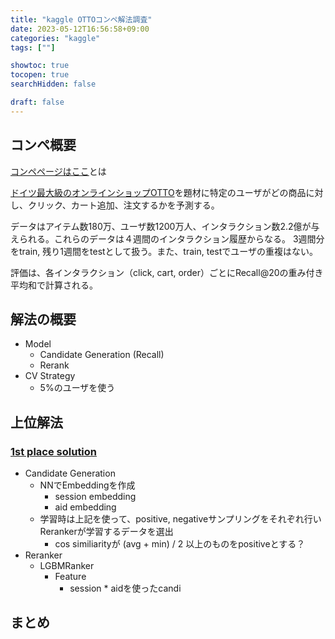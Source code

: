 ```yaml
---
title: "kaggle OTTOコンペ解法調査"
date: 2023-05-12T16:56:58+09:00
categories: "kaggle"
tags: [""]

showtoc: true
tocopen: true
searchHidden: false

draft: false
---
```


## コンペ概要

[コンペページはここ](https://www.kaggle.com/competitions/otto-recommender-system/overview)とは

[ドイツ最大級のオンラインショップOTTO](https://www.otto.de/)を題材に特定のユーザがどの商品に対し、クリック、カート追加、注文するかを予測する。

データはアイテム数180万、ユーザ数1200万人、インタラクション数2.2億が与えられる。これらのデータは４週間のインタラクション履歴からなる。
3週間分をtrain, 残り1週間をtestとして扱う。また、train, testでユーザの重複はない。

評価は、各インタラクション（click, cart, order）ごとにRecall@20の重み付き平均和で計算される。

## 解法の概要

- Model
  - Candidate Generation (Recall)
  - Rerank
- CV Strategy
  - 5%のユーザを使う

## 上位解法

### [1st place solution](https://www.kaggle.com/competitions/otto-recommender-system/discussion/384022)

- Candidate Generation
  - NNでEmbeddingを作成
    - session embedding
    - aid embedding
  - 学習時は上記を使って、positive, negativeサンプリングをそれぞれ行いRerankerが学習するデータを選出
    - cos similiarityが (avg + min) / 2 以上のものをpositiveとする？
- Reranker
  - LGBMRanker
    - Feature
      - session * aidを使ったcandi

## まとめ
